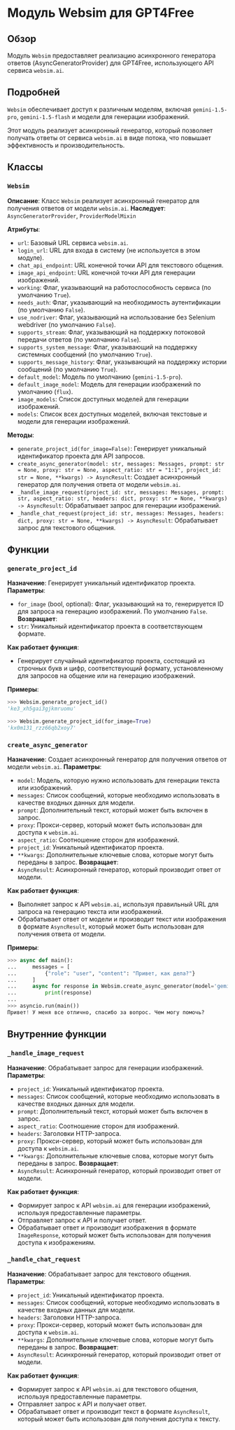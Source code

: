 # Модуль Websim для GPT4Free

## Обзор

Модуль `Websim` предоставляет реализацию асинхронного генератора ответов (AsyncGeneratorProvider) для GPT4Free, использующего API сервиса `websim.ai`. 

## Подробней

`Websim` обеспечивает доступ к различным моделям, включая `gemini-1.5-pro`, `gemini-1.5-flash` и модели для генерации изображений. 

Этот модуль реализует асинхронный генератор, который позволяет получать ответы от сервиса `websim.ai` в виде потока, что повышает эффективность и производительность. 

## Классы

### `Websim`

**Описание**: Класс `Websim` реализует асинхронный генератор для получения ответов от модели `websim.ai`.
**Наследует**: `AsyncGeneratorProvider`, `ProviderModelMixin`

**Атрибуты**:

- `url`: Базовый URL сервиса `websim.ai`.
- `login_url`: URL для входа в систему (не используется в этом модуле).
- `chat_api_endpoint`: URL конечной точки API для текстового общения.
- `image_api_endpoint`: URL конечной точки API для генерации изображений.
- `working`: Флаг, указывающий на работоспособность сервиса (по умолчанию `True`).
- `needs_auth`: Флаг, указывающий на необходимость аутентификации (по умолчанию `False`).
- `use_nodriver`: Флаг, указывающий на использование без Selenium webdriver (по умолчанию `False`).
- `supports_stream`: Флаг, указывающий на поддержку потоковой передачи ответов (по умолчанию `False`).
- `supports_system_message`: Флаг, указывающий на поддержку системных сообщений (по умолчанию `True`).
- `supports_message_history`: Флаг, указывающий на поддержку истории сообщений (по умолчанию `True`).
- `default_model`: Модель по умолчанию (`gemini-1.5-pro`).
- `default_image_model`: Модель для генерации изображений по умолчанию (`flux`).
- `image_models`: Список доступных моделей для генерации изображений.
- `models`: Список всех доступных моделей, включая текстовые и модели для генерации изображений.

**Методы**:

- `generate_project_id(for_image=False)`:  Генерирует уникальный идентификатор проекта для API запросов.
- `create_async_generator(model: str, messages: Messages, prompt: str = None, proxy: str = None, aspect_ratio: str = "1:1", project_id: str = None, **kwargs) -> AsyncResult`: Создает асинхронный генератор для получения ответа от модели `websim.ai`.
- `_handle_image_request(project_id: str, messages: Messages, prompt: str, aspect_ratio: str, headers: dict, proxy: str = None, **kwargs) -> AsyncResult`: Обрабатывает запрос для генерации изображений.
- `_handle_chat_request(project_id: str, messages: Messages, headers: dict, proxy: str = None, **kwargs) -> AsyncResult`: Обрабатывает запрос для текстового общения.


##  Функции

### `generate_project_id`

**Назначение**: Генерирует уникальный идентификатор проекта.
**Параметры**:
- `for_image` (bool, optional): Флаг, указывающий на то, генерируется ID для запроса на генерацию изображений. По умолчанию `False`.
**Возвращает**:
- `str`: Уникальный идентификатор проекта в соответствующем формате.

**Как работает функция**:
- Генерирует случайный идентификатор проекта, состоящий из строчных букв и цифр, соответствующий формату, установленному для запросов на общение или на генерацию изображений.

**Примеры**:

```python
>>> Websim.generate_project_id()
'ke3_xh5gai3gjkmruomu'

>>> Websim.generate_project_id(for_image=True)
'kx0m131_rzz66qb2xoy7'
```

### `create_async_generator`

**Назначение**: Создает асинхронный генератор для получения ответов от модели `websim.ai`.
**Параметры**:
- `model`: Модель, которую нужно использовать для генерации текста или изображений.
- `messages`: Список сообщений, которые необходимо использовать в качестве входных данных для модели.
- `prompt`: Дополнительный текст, который может быть включен в запрос.
- `proxy`: Прокси-сервер, который может быть использован для доступа к `websim.ai`.
- `aspect_ratio`: Соотношение сторон для изображений.
- `project_id`: Уникальный идентификатор проекта.
- `**kwargs`: Дополнительные ключевые слова, которые могут быть переданы в запрос.
**Возвращает**:
- `AsyncResult`: Асинхронный генератор, который производит ответ от модели.

**Как работает функция**:
- Выполняет запрос к API `websim.ai`, используя правильный URL для запроса на генерацию текста или изображений.
- Обрабатывает ответ от модели и производит текст или изображения в формате `AsyncResult`, который может быть использован для получения ответа от модели.

**Примеры**:

```python
>>> async def main():
...     messages = [
...         {"role": "user", "content": "Привет, как дела?"}
...     ]
...     async for response in Websim.create_async_generator(model='gemini-1.5-pro', messages=messages):
...         print(response)
...
>>> asyncio.run(main())
Привет! У меня все отлично, спасибо за вопрос. Чем могу помочь?
```

## Внутренние функции

### `_handle_image_request`

**Назначение**: Обрабатывает запрос для генерации изображений.
**Параметры**:
- `project_id`: Уникальный идентификатор проекта.
- `messages`: Список сообщений, которые необходимо использовать в качестве входных данных для модели.
- `prompt`: Дополнительный текст, который может быть включен в запрос.
- `aspect_ratio`: Соотношение сторон для изображений.
- `headers`: Заголовки HTTP-запроса.
- `proxy`: Прокси-сервер, который может быть использован для доступа к `websim.ai`.
- `**kwargs`: Дополнительные ключевые слова, которые могут быть переданы в запрос.
**Возвращает**:
- `AsyncResult`: Асинхронный генератор, который производит ответ от модели.

**Как работает функция**:
- Формирует запрос к API `websim.ai` для генерации изображений, используя предоставленные параметры.
- Отправляет запрос к API и получает ответ.
- Обрабатывает ответ и производит изображения в формате `ImageResponse`, который может быть использован для получения доступа к изображениям.

### `_handle_chat_request`

**Назначение**: Обрабатывает запрос для текстового общения.
**Параметры**:
- `project_id`: Уникальный идентификатор проекта.
- `messages`: Список сообщений, которые необходимо использовать в качестве входных данных для модели.
- `headers`: Заголовки HTTP-запроса.
- `proxy`: Прокси-сервер, который может быть использован для доступа к `websim.ai`.
- `**kwargs`: Дополнительные ключевые слова, которые могут быть переданы в запрос.
**Возвращает**:
- `AsyncResult`: Асинхронный генератор, который производит ответ от модели.

**Как работает функция**:
- Формирует запрос к API `websim.ai` для текстового общения, используя предоставленные параметры.
- Отправляет запрос к API и получает ответ.
- Обрабатывает ответ и производит текст в формате `AsyncResult`, который может быть использован для получения доступа к тексту.

```markdown